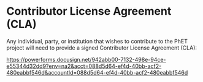 # Contributor License Agreement (CLA)

Any individual, party, or institution that wishes to contribute to the
PhET project will need to provide a signed Contributor License Agreement
(CLA):

https://powerforms.docusign.net/942abb00-7132-498e-94ce-e55344d32dd9?env=na2&acct=088d5d64-ef4d-40bb-acf2-480eabbf546d&accountId=088d5d64-ef4d-40bb-acf2-480eabbf546d
